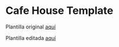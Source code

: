 # Cafe House Template


Plantilla original [aquí](https://templatemo.com/tm-466-cafe-house)

Plantilla editada [aquí](https://appcomercialgroup.github.io/cafeteria/)